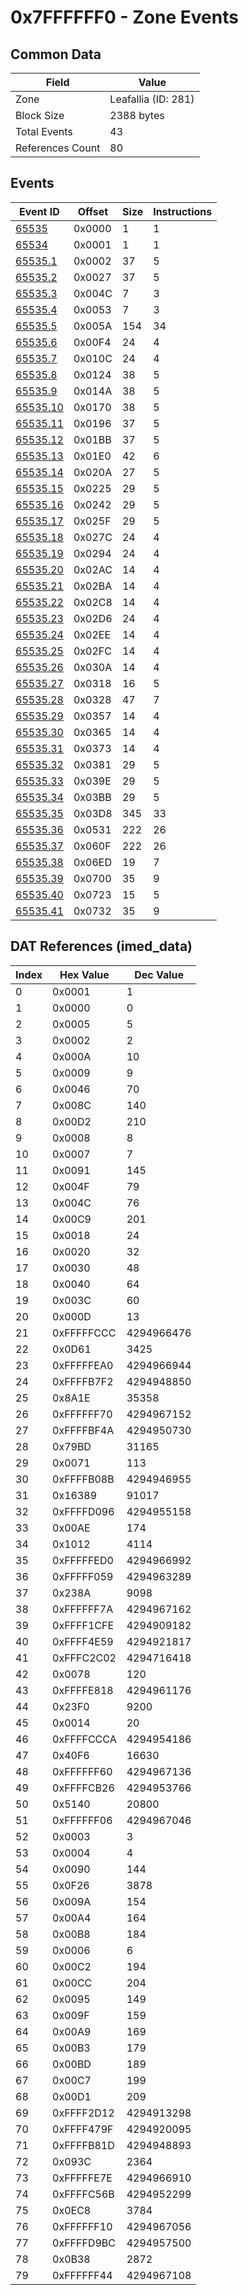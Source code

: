 # 0x7FFFFFF0 - Zone Events

## Common Data

| Field            | Value               |
|------------------|---------------------|
| Zone             | Leafallia (ID: 281) |
| Block Size       | 2388 bytes          |
| Total Events     | 43                  |
| References Count | 80                  |

## Events

| Event ID                  | Offset   |   Size |   Instructions |
|---------------------------|----------|--------|----------------|
| [65535](./65535.md)       | 0x0000   |      1 |              1 |
| [65534](./65534.md)       | 0x0001   |      1 |              1 |
| [65535.1](./65535.1.md)   | 0x0002   |     37 |              5 |
| [65535.2](./65535.2.md)   | 0x0027   |     37 |              5 |
| [65535.3](./65535.3.md)   | 0x004C   |      7 |              3 |
| [65535.4](./65535.4.md)   | 0x0053   |      7 |              3 |
| [65535.5](./65535.5.md)   | 0x005A   |    154 |             34 |
| [65535.6](./65535.6.md)   | 0x00F4   |     24 |              4 |
| [65535.7](./65535.7.md)   | 0x010C   |     24 |              4 |
| [65535.8](./65535.8.md)   | 0x0124   |     38 |              5 |
| [65535.9](./65535.9.md)   | 0x014A   |     38 |              5 |
| [65535.10](./65535.10.md) | 0x0170   |     38 |              5 |
| [65535.11](./65535.11.md) | 0x0196   |     37 |              5 |
| [65535.12](./65535.12.md) | 0x01BB   |     37 |              5 |
| [65535.13](./65535.13.md) | 0x01E0   |     42 |              6 |
| [65535.14](./65535.14.md) | 0x020A   |     27 |              5 |
| [65535.15](./65535.15.md) | 0x0225   |     29 |              5 |
| [65535.16](./65535.16.md) | 0x0242   |     29 |              5 |
| [65535.17](./65535.17.md) | 0x025F   |     29 |              5 |
| [65535.18](./65535.18.md) | 0x027C   |     24 |              4 |
| [65535.19](./65535.19.md) | 0x0294   |     24 |              4 |
| [65535.20](./65535.20.md) | 0x02AC   |     14 |              4 |
| [65535.21](./65535.21.md) | 0x02BA   |     14 |              4 |
| [65535.22](./65535.22.md) | 0x02C8   |     14 |              4 |
| [65535.23](./65535.23.md) | 0x02D6   |     24 |              4 |
| [65535.24](./65535.24.md) | 0x02EE   |     14 |              4 |
| [65535.25](./65535.25.md) | 0x02FC   |     14 |              4 |
| [65535.26](./65535.26.md) | 0x030A   |     14 |              4 |
| [65535.27](./65535.27.md) | 0x0318   |     16 |              5 |
| [65535.28](./65535.28.md) | 0x0328   |     47 |              7 |
| [65535.29](./65535.29.md) | 0x0357   |     14 |              4 |
| [65535.30](./65535.30.md) | 0x0365   |     14 |              4 |
| [65535.31](./65535.31.md) | 0x0373   |     14 |              4 |
| [65535.32](./65535.32.md) | 0x0381   |     29 |              5 |
| [65535.33](./65535.33.md) | 0x039E   |     29 |              5 |
| [65535.34](./65535.34.md) | 0x03BB   |     29 |              5 |
| [65535.35](./65535.35.md) | 0x03D8   |    345 |             33 |
| [65535.36](./65535.36.md) | 0x0531   |    222 |             26 |
| [65535.37](./65535.37.md) | 0x060F   |    222 |             26 |
| [65535.38](./65535.38.md) | 0x06ED   |     19 |              7 |
| [65535.39](./65535.39.md) | 0x0700   |     35 |              9 |
| [65535.40](./65535.40.md) | 0x0723   |     15 |              5 |
| [65535.41](./65535.41.md) | 0x0732   |     35 |              9 |

## DAT References (imed_data)

|   Index | Hex Value   |   Dec Value |
|---------|-------------|-------------|
|       0 | 0x0001      |           1 |
|       1 | 0x0000      |           0 |
|       2 | 0x0005      |           5 |
|       3 | 0x0002      |           2 |
|       4 | 0x000A      |          10 |
|       5 | 0x0009      |           9 |
|       6 | 0x0046      |          70 |
|       7 | 0x008C      |         140 |
|       8 | 0x00D2      |         210 |
|       9 | 0x0008      |           8 |
|      10 | 0x0007      |           7 |
|      11 | 0x0091      |         145 |
|      12 | 0x004F      |          79 |
|      13 | 0x004C      |          76 |
|      14 | 0x00C9      |         201 |
|      15 | 0x0018      |          24 |
|      16 | 0x0020      |          32 |
|      17 | 0x0030      |          48 |
|      18 | 0x0040      |          64 |
|      19 | 0x003C      |          60 |
|      20 | 0x000D      |          13 |
|      21 | 0xFFFFFCCC  |  4294966476 |
|      22 | 0x0D61      |        3425 |
|      23 | 0xFFFFFEA0  |  4294966944 |
|      24 | 0xFFFFB7F2  |  4294948850 |
|      25 | 0x8A1E      |       35358 |
|      26 | 0xFFFFFF70  |  4294967152 |
|      27 | 0xFFFFBF4A  |  4294950730 |
|      28 | 0x79BD      |       31165 |
|      29 | 0x0071      |         113 |
|      30 | 0xFFFFB08B  |  4294946955 |
|      31 | 0x16389     |       91017 |
|      32 | 0xFFFFD096  |  4294955158 |
|      33 | 0x00AE      |         174 |
|      34 | 0x1012      |        4114 |
|      35 | 0xFFFFFED0  |  4294966992 |
|      36 | 0xFFFFF059  |  4294963289 |
|      37 | 0x238A      |        9098 |
|      38 | 0xFFFFFF7A  |  4294967162 |
|      39 | 0xFFFF1CFE  |  4294909182 |
|      40 | 0xFFFF4E59  |  4294921817 |
|      41 | 0xFFFC2C02  |  4294716418 |
|      42 | 0x0078      |         120 |
|      43 | 0xFFFFE818  |  4294961176 |
|      44 | 0x23F0      |        9200 |
|      45 | 0x0014      |          20 |
|      46 | 0xFFFFCCCA  |  4294954186 |
|      47 | 0x40F6      |       16630 |
|      48 | 0xFFFFFF60  |  4294967136 |
|      49 | 0xFFFFCB26  |  4294953766 |
|      50 | 0x5140      |       20800 |
|      51 | 0xFFFFFF06  |  4294967046 |
|      52 | 0x0003      |           3 |
|      53 | 0x0004      |           4 |
|      54 | 0x0090      |         144 |
|      55 | 0x0F26      |        3878 |
|      56 | 0x009A      |         154 |
|      57 | 0x00A4      |         164 |
|      58 | 0x00B8      |         184 |
|      59 | 0x0006      |           6 |
|      60 | 0x00C2      |         194 |
|      61 | 0x00CC      |         204 |
|      62 | 0x0095      |         149 |
|      63 | 0x009F      |         159 |
|      64 | 0x00A9      |         169 |
|      65 | 0x00B3      |         179 |
|      66 | 0x00BD      |         189 |
|      67 | 0x00C7      |         199 |
|      68 | 0x00D1      |         209 |
|      69 | 0xFFFF2D12  |  4294913298 |
|      70 | 0xFFFF479F  |  4294920095 |
|      71 | 0xFFFFB81D  |  4294948893 |
|      72 | 0x093C      |        2364 |
|      73 | 0xFFFFFE7E  |  4294966910 |
|      74 | 0xFFFFC56B  |  4294952299 |
|      75 | 0x0EC8      |        3784 |
|      76 | 0xFFFFFF10  |  4294967056 |
|      77 | 0xFFFFD9BC  |  4294957500 |
|      78 | 0x0B38      |        2872 |
|      79 | 0xFFFFFF44  |  4294967108 |
